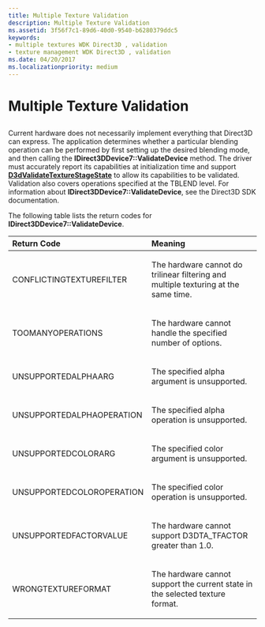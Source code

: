 ```yaml
---
title: Multiple Texture Validation
description: Multiple Texture Validation
ms.assetid: 3f56f7c1-89d6-40d0-9540-b6280379ddc5
keywords:
- multiple textures WDK Direct3D , validation
- texture management WDK Direct3D , validation
ms.date: 04/20/2017
ms.localizationpriority: medium
---
```


# Multiple Texture Validation


## <span id="ddk_multiple_texture_validation_gg"></span><span id="DDK_MULTIPLE_TEXTURE_VALIDATION_GG"></span>


Current hardware does not necessarily implement everything that Direct3D can express. The application determines whether a particular blending operation can be performed by first setting up the desired blending mode, and then calling the **IDirect3DDevice7::ValidateDevice** method. The driver must accurately report its capabilities at initialization time and support [**D3dValidateTextureStageState**](https://docs.microsoft.com/windows-hardware/drivers/ddi/content/d3dhal/nc-d3dhal-lpd3dhal_validatetexturestagestatecb) to allow its capabilities to be validated. Validation also covers operations specified at the TBLEND level. For information about **IDirect3DDevice7::ValidateDevice**, see the Direct3D SDK documentation.

The following table lists the return codes for **IDirect3DDevice7::ValidateDevice**.

<table>
<colgroup>
<col width="50%" />
<col width="50%" />
</colgroup>
<thead>
<tr class="header">
<th align="left">Return Code</th>
<th align="left">Meaning</th>
</tr>
</thead>
<tbody>
<tr class="odd">
<td align="left"><p>CONFLICTINGTEXTUREFILTER</p></td>
<td align="left"><p>The hardware cannot do trilinear filtering and multiple texturing at the same time.</p></td>
</tr>
<tr class="even">
<td align="left"><p>TOOMANYOPERATIONS</p></td>
<td align="left"><p>The hardware cannot handle the specified number of options.</p></td>
</tr>
<tr class="odd">
<td align="left"><p>UNSUPPORTEDALPHAARG</p></td>
<td align="left"><p>The specified alpha argument is unsupported.</p></td>
</tr>
<tr class="even">
<td align="left"><p>UNSUPPORTEDALPHAOPERATION</p></td>
<td align="left"><p>The specified alpha operation is unsupported.</p></td>
</tr>
<tr class="odd">
<td align="left"><p>UNSUPPORTEDCOLORARG</p></td>
<td align="left"><p>The specified color argument is unsupported.</p></td>
</tr>
<tr class="even">
<td align="left"><p>UNSUPPORTEDCOLOROPERATION</p></td>
<td align="left"><p>The specified color operation is unsupported.</p></td>
</tr>
<tr class="odd">
<td align="left"><p>UNSUPPORTEDFACTORVALUE</p></td>
<td align="left"><p>The hardware cannot support D3DTA_TFACTOR greater than 1.0.</p></td>
</tr>
<tr class="even">
<td align="left"><p>WRONGTEXTUREFORMAT</p></td>
<td align="left"><p>The hardware cannot support the current state in the selected texture format.</p></td>
</tr>
</tbody>
</table>

 

 

 





